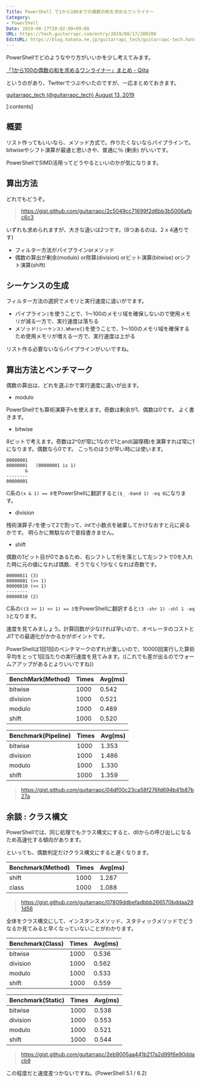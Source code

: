 ```yaml
---
Title: PowerShell で1から100までの偶数の和を求めるワンライナー
Category:
- PowerShell
Date: 2019-08-17T20:02:00+09:00
URL: https://tech.guitarrapc.com/entry/2019/08/17/200200
EditURL: https://blog.hatena.ne.jp/guitarrapc_tech/guitarrapc-tech.hatenablog.com/atom/entry/26006613394905436
---
```


PowerShellでどのようなやり方がいいかを少し考えてみます。

[「1から100の偶数の和を求めるワンライナー」まとめ \- Qiita](https://qiita.com/noobow/items/28cd77968815f329ca77)

というのがあり、Twitterでつぶやいたのですが、一応まとめておきます。

[guitarrapc_tech (@guitarrapc_tech) August 13, 2019](https://twitter.com/guitarrapc_tech/status/1161299364037292032?ref_src=twsrc%5Etfw)


[:contents]

## 概要

リスト作ってもいいなら、メソッド方式で。作りたくないならパイプラインで。
bitwiseやシフト演算が最速と思いきや、普通に％ (剰余) がいいです。

PowerShellでSIMD活用ってどうやるといいのかが気になります。

## 算出方法

どれでもどうぞ。

> https://gist.github.com/guitarrapc/2c5049cc71699f2d6bb3b5006afbc6c3

いずれも求められますが、大きな違いは2つです。(8つあるのは、2 x 4通りです)

*  フィルター方法がパイプラインorメソッド
*  偶数の算出が剰余(modulo) or除算(division) orビット演算(bitwise) orシフト演算(shift)

##  シーケンスの生成

フィルター方法の選択でメモリと実行速度に違いがでます。

* パイプライン`|`を使うことで、1～100のメモリ域を確保しないので使用メモリが減る一方で、実行速度は落ちる
* メソッド`(シーケンス).Where{}`を使うことで、1～100のメモリ域を確保するため使用メモリが増える一方で、実行速度は上がる

リスト作る必要ないならパイプラインがいいですね。

## 算出方法とベンチマーク

偶数の算出は、どれを選ぶかで実行速度に違いが出ます。

* modulo

PowerShellでも算術演算子`%`を使えます。奇数は剰余が1、偶数は0です。
よく書きます。

* bitwise

8ビットで考えます。奇数は2^0が常に1なので1とand(論理積)を演算すれば常に1になります。偶数なら0です。
こっちのほうが早い時には使います。

```
00000001
00000001   (00000001 is 1)
       &
--------
00000001
```

C系の`(x & 1) == 0`をPowerShellに翻訳すると`($_ -band 1) -eq 0`になります。

* division

残術演算子`/`を使って2で割って、intで小数点を破棄してかけなおすと元に戻るかです。
明らかに無駄なので普段書きません。

* shift

偶数の1ビット目が0であるため、右シフトして桁を落として左シフトで0を入れた時に元の値になれば偶数、そうでなく1少なくなれば奇数です。

```
00000011 (3)
00000001 (>> 1)
00000010 (<< 1)
--------
00000010 (2)
```

C系の`((3 >> 1) << 1) == 3`をPowerShellに翻訳すると`(3 -shr 1) -shl 1 -eq 3`となります。

速度を見てみましょう。計算回数が少なければ早いので、オペレータのコストとJITでの最適化がかかるかがポイントです。

PowerShellは1回1回のベンチマークのずれが激しいので、10000回実行した算術平均をとって1回当たりの実行速度を見てみます。((これでも差が出るのでウォームアアップがあるとよりいいですね))

| BenchMark(Method) | Times | Avg(ms) |
| ---- | ---- | ---- |
| bitwise | 1000 | 0.542 |
| division | 1000 | 0.521 |
| modulo | 1000 | 0.489 |
| shift | 1000 | 0.520 |

| Benchmark(Pipeline) | Times | Avg(ms) |
| ---- | ---- | ---- |
| bitwise | 1000 | 1.353 |
| division | 1000 | 1.486 |
| modulo | 1000 | 1.330 |
| shift | 1000 | 1.359 |

> https://gist.github.com/guitarrapc/04df00c23ca58f276fd694b41b87b27a

## 余談 : クラス構文

PowerShellでは、同じ処理でもクラス構文にすると、dllからの呼び出しになるため高速化する傾向があります。

といっても、偶数判定だけクラス構文にすると遅くなります。

| Benchmark(Method) | Times | Avg(ms) |
| ---- | ---- | ---- |
| shift | 1000 | 1.287 |
| class | 1000 | 1.088 |

> https://gist.github.com/guitarrapc/07809ddbefadbbb266570bddaa291d56


全体をクラス構文にして、インスタンスメソッド、スタティックメソッドでどうなるか見てみると早くなっていないことがわかります。

| Benchmark(Class) | Times | Avg(ms) |
| ---- | ---- | ---- |
| bitwise | 1000 | 0.536 |
| division | 1000 | 0.562 |
| modulo | 1000 | 0.533 |
| shift | 1000 | 0.559 |

| Benchmark(Static) | Times | Avg(ms) |
| ---- | ---- | ---- |
| bitwise | 1000 | 0.538 |
| division | 1000 | 0.553 |
| modulo | 1000 | 0.521 |
| shift | 1000 | 0.544 |

> https://gist.github.com/guitarrapc/2eb9005aa441b217a2d99f6e90ddacb9

この程度だと速度差つかないですね。(PowerShell 5.1 / 6.2)
